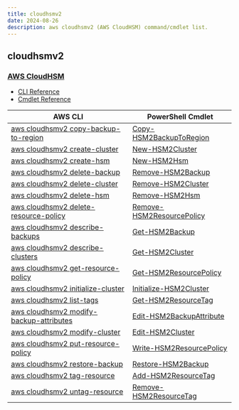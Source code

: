 ```yaml
---
title: cloudhsmv2
date: 2024-08-26
description: aws cloudhsmv2 (AWS CloudHSM) command/cmdlet list.
---
```


## cloudhsmv2

### [AWS CloudHSM](https://aws.amazon.com/cloudhsm/)

* [CLI Reference](https://awscli.amazonaws.com/v2/documentation/api/latest/reference/cloudhsmv2/index.html)
* [Cmdlet Reference](https://docs.aws.amazon.com/powershell/latest/reference/items/AWS_Cloud_HSM_V2_cmdlets.html)

|AWS CLI|PowerShell Cmdlet|
|----|----|
|[aws cloudhsmv2 copy-backup-to-region](https://awscli.amazonaws.com/v2/documentation/api/latest/reference/cloudhsmv2/copy-backup-to-region.html)|[Copy-HSM2BackupToRegion](https://docs.aws.amazon.com/powershell/latest/reference/items/Copy-HSM2BackupToRegion.html)|
|[aws cloudhsmv2 create-cluster](https://awscli.amazonaws.com/v2/documentation/api/latest/reference/cloudhsmv2/create-cluster.html)|[New-HSM2Cluster](https://docs.aws.amazon.com/powershell/latest/reference/items/New-HSM2Cluster.html)|
|[aws cloudhsmv2 create-hsm](https://awscli.amazonaws.com/v2/documentation/api/latest/reference/cloudhsmv2/create-hsm.html)|[New-HSM2Hsm](https://docs.aws.amazon.com/powershell/latest/reference/items/New-HSM2Hsm.html)|
|[aws cloudhsmv2 delete-backup](https://awscli.amazonaws.com/v2/documentation/api/latest/reference/cloudhsmv2/delete-backup.html)|[Remove-HSM2Backup](https://docs.aws.amazon.com/powershell/latest/reference/items/Remove-HSM2Backup.html)|
|[aws cloudhsmv2 delete-cluster](https://awscli.amazonaws.com/v2/documentation/api/latest/reference/cloudhsmv2/delete-cluster.html)|[Remove-HSM2Cluster](https://docs.aws.amazon.com/powershell/latest/reference/items/Remove-HSM2Cluster.html)|
|[aws cloudhsmv2 delete-hsm](https://awscli.amazonaws.com/v2/documentation/api/latest/reference/cloudhsmv2/delete-hsm.html)|[Remove-HSM2Hsm](https://docs.aws.amazon.com/powershell/latest/reference/items/Remove-HSM2Hsm.html)|
|[aws cloudhsmv2 delete-resource-policy](https://awscli.amazonaws.com/v2/documentation/api/latest/reference/cloudhsmv2/delete-resource-policy.html)|[Remove-HSM2ResourcePolicy](https://docs.aws.amazon.com/powershell/latest/reference/items/Remove-HSM2ResourcePolicy.html)|
|[aws cloudhsmv2 describe-backups](https://awscli.amazonaws.com/v2/documentation/api/latest/reference/cloudhsmv2/describe-backups.html)|[Get-HSM2Backup](https://docs.aws.amazon.com/powershell/latest/reference/items/Get-HSM2Backup.html)|
|[aws cloudhsmv2 describe-clusters](https://awscli.amazonaws.com/v2/documentation/api/latest/reference/cloudhsmv2/describe-clusters.html)|[Get-HSM2Cluster](https://docs.aws.amazon.com/powershell/latest/reference/items/Get-HSM2Cluster.html)|
|[aws cloudhsmv2 get-resource-policy](https://awscli.amazonaws.com/v2/documentation/api/latest/reference/cloudhsmv2/get-resource-policy.html)|[Get-HSM2ResourcePolicy](https://docs.aws.amazon.com/powershell/latest/reference/items/Get-HSM2ResourcePolicy.html)|
|[aws cloudhsmv2 initialize-cluster](https://awscli.amazonaws.com/v2/documentation/api/latest/reference/cloudhsmv2/initialize-cluster.html)|[Initialize-HSM2Cluster](https://docs.aws.amazon.com/powershell/latest/reference/items/Initialize-HSM2Cluster.html)|
|[aws cloudhsmv2 list-tags](https://awscli.amazonaws.com/v2/documentation/api/latest/reference/cloudhsmv2/list-tags.html)|[Get-HSM2ResourceTag](https://docs.aws.amazon.com/powershell/latest/reference/items/Get-HSM2ResourceTag.html)|
|[aws cloudhsmv2 modify-backup-attributes](https://awscli.amazonaws.com/v2/documentation/api/latest/reference/cloudhsmv2/modify-backup-attributes.html)|[Edit-HSM2BackupAttribute](https://docs.aws.amazon.com/powershell/latest/reference/items/Edit-HSM2BackupAttribute.html)|
|[aws cloudhsmv2 modify-cluster](https://awscli.amazonaws.com/v2/documentation/api/latest/reference/cloudhsmv2/modify-cluster.html)|[Edit-HSM2Cluster](https://docs.aws.amazon.com/powershell/latest/reference/items/Edit-HSM2Cluster.html)|
|[aws cloudhsmv2 put-resource-policy](https://awscli.amazonaws.com/v2/documentation/api/latest/reference/cloudhsmv2/put-resource-policy.html)|[Write-HSM2ResourcePolicy](https://docs.aws.amazon.com/powershell/latest/reference/items/Write-HSM2ResourcePolicy.html)|
|[aws cloudhsmv2 restore-backup](https://awscli.amazonaws.com/v2/documentation/api/latest/reference/cloudhsmv2/restore-backup.html)|[Restore-HSM2Backup](https://docs.aws.amazon.com/powershell/latest/reference/items/Restore-HSM2Backup.html)|
|[aws cloudhsmv2 tag-resource](https://awscli.amazonaws.com/v2/documentation/api/latest/reference/cloudhsmv2/tag-resource.html)|[Add-HSM2ResourceTag](https://docs.aws.amazon.com/powershell/latest/reference/items/Add-HSM2ResourceTag.html)|
|[aws cloudhsmv2 untag-resource](https://awscli.amazonaws.com/v2/documentation/api/latest/reference/cloudhsmv2/untag-resource.html)|[Remove-HSM2ResourceTag](https://docs.aws.amazon.com/powershell/latest/reference/items/Remove-HSM2ResourceTag.html)|

